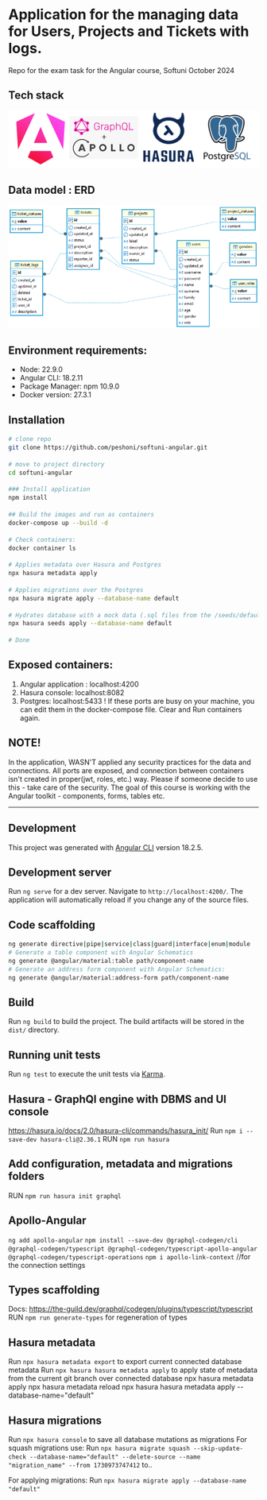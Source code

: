 # Application for the managing data for Users, Projects and Tickets with logs.

Repo for the exam task for the Angular course, Softuni October 2024

## Tech stack
![alt text](readme-images/stack.bmp)

## Data model : ERD
![alt text](readme-images/image.png)

## Environment requirements:
- Node: 22.9.0
- Angular CLI: 18.2.11
- Package Manager: npm 10.9.0
- Docker version: 27.3.1

## Installation
```bash
# clone repo
git clone https://github.com/peshoni/softuni-angular.git

# move to project directory
cd softuni-angular

### Install application
npm install

## Build the images and run as containers
docker-compose up --build -d

# Check containers:
docker container ls

# Applies metadata over Hasura and Postgres
npx hasura metadata apply

# Applies migrations over the Postgres
npx hasura migrate apply --database-name default

# Hydrates database with a mock data (.sql files from the /seeds/default/ folder)
npx hasura seeds apply --database-name default

# Done
```
## Exposed containers:
1. Angular application : localhost:4200
2. Hasura console:       localhost:8082
3. Postgres:             localhost:5433 
! If these ports are busy on your machine, you can edit them in the docker-compose file. Clear and Run containers again.

## NOTE!
In the application, WASN'T applied any security practices for the data and connections. 
All ports are exposed, and connection between containers isn't created in proper(jwt, roles, etc.) way. Please if someone decide to use this - take care of the security.
The goal of this course is working with the Angular toolkit - components, forms, tables etc.

 
-----------------------------------------------------------------------
## Development
This project was generated with [Angular CLI](https://github.com/angular/angular-cli) version 18.2.5.

## Development server
Run `ng serve` for a dev server. Navigate to `http://localhost:4200/`. The application will automatically reload if you change any of the source files.

## Code scaffolding
```bash
ng generate directive|pipe|service|class|guard|interface|enum|module
# Generate a table component with Angular Schematics
ng generate @angular/material:table path/component-name
# Generate an address form component with Angular Schematics:
ng generate @angular/material:address-form path/component-name
``` 
## Build
Run `ng build` to build the project. The build artifacts will be stored in the `dist/` directory.

## Running unit tests

Run `ng test` to execute the unit tests via [Karma](https://karma-runner.github.io).

## Hasura - GraphQl engine with DBMS and UI console
https://hasura.io/docs/2.0/hasura-cli/commands/hasura_init/
Run `npm i --save-dev hasura-cli@2.36.1`
RUN `npm run hasura`
## Add configuration, metadata and migrations folders
RUN `npm run hasura init graphql`

## Apollo-Angular
`ng add apollo-angular`
`npm install --save-dev @graphql-codegen/cli @graphql-codegen/typescript @graphql-codegen/typescript-apollo-angular @graphql-codegen/typescript-operations`
`npm i apollo-link-context` //for the connection settings

## Types scaffolding
Docs: https://the-guild.dev/graphql/codegen/plugins/typescript/typescript
RUN `npm run generate-types` for regeneration of types

## Hasura metadata
Run `npx hasura metadata export` to export current connected database metadata
Run `npx hasura hasura metadata apply` to apply state of metadata from the current git branch over connected database 
npx hasura metadata apply
npx hasura metadata reload
npx hasura hasura metadata apply  --database-name="default"

## Hasura migrations
Run `npx hasura console` to save all database mutations as migrations
For squash migrations use: 
Run `npx hasura migrate squash --skip-update-check --database-name="default" --delete-source --name "migration_name" --from 1730973747412` to..
 
For applying migrations:
Run `npx hasura migrate apply --database-name "default"`

